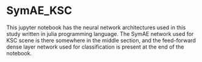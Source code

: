 # SymAE_KSC
This jupyter notebook has the neural network architectures used in this
study written in julia programming language. The SymAE network used for
KSC scene is there somewhere in the middle section, and the feed-forward
dense layer network used for classification is present at the end of the
notebook.
